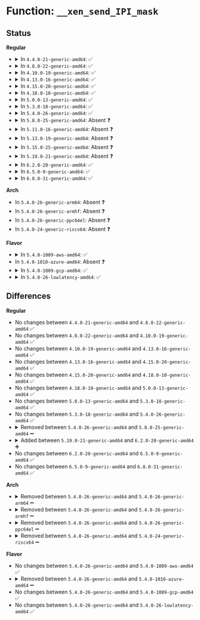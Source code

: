 # Function: <code>__xen_send_IPI_mask</code>

## Status
<b>Regular</b>
<ul>
<li>
<details>
<summary>In <code>4.4.0-21-generic-amd64</code>: ✅</summary>

```c
void __xen_send_IPI_mask(const struct cpumask * mask, int vector)
```

```json
{
  "name": "__xen_send_IPI_mask",
  "collision_type": "Unique Static",
  "inline_type": "No",
  "funcs": [
    {
      "addr": 18446744071579020736,
      "name": "__xen_send_IPI_mask",
      "external": false,
      "loc": "arch/x86/xen/smp.c:591",
      "file": "arch/x86/xen/smp.c",
      "inline": "seen, unknown",
      "caller_inline": [],
      "caller_func": [
        "arch/x86/xen/smp.c:xen_smp_send_call_function_single_ipi",
        "arch/x86/xen/smp.c:xen_send_IPI_mask",
        "arch/x86/xen/smp.c:xen_send_IPI_mask",
        "arch/x86/xen/smp.c:xen_send_IPI_mask",
        "arch/x86/xen/smp.c:xen_send_IPI_mask",
        "arch/x86/xen/smp.c:xen_send_IPI_all",
        "arch/x86/xen/smp.c:xen_send_IPI_all",
        "arch/x86/xen/smp.c:xen_send_IPI_all",
        "arch/x86/xen/smp.c:xen_send_IPI_all"
      ]
    }
  ],
  "symbols": [
    {
      "addr": 18446744071579020736,
      "name": "__xen_send_IPI_mask",
      "section": ".text",
      "bind": "STB_LOCAL",
      "size": 78
    }
  ]
}
```
</details>
</li>
<li>
<details>
<summary>In <code>4.8.0-22-generic-amd64</code>: ✅</summary>

```c
void __xen_send_IPI_mask(const struct cpumask * mask, int vector)
```

```json
{
  "name": "__xen_send_IPI_mask",
  "collision_type": "Unique Static",
  "inline_type": "No",
  "funcs": [
    {
      "addr": 18446744071579017440,
      "name": "__xen_send_IPI_mask",
      "external": false,
      "loc": "arch/x86/xen/smp.c:601",
      "file": "arch/x86/xen/smp.c",
      "inline": "seen, unknown",
      "caller_inline": [],
      "caller_func": [
        "arch/x86/xen/smp.c:xen_send_IPI_all",
        "arch/x86/xen/smp.c:xen_send_IPI_all",
        "arch/x86/xen/smp.c:xen_send_IPI_all",
        "arch/x86/xen/smp.c:xen_send_IPI_all",
        "arch/x86/xen/smp.c:xen_send_IPI_mask",
        "arch/x86/xen/smp.c:xen_send_IPI_mask",
        "arch/x86/xen/smp.c:xen_send_IPI_mask",
        "arch/x86/xen/smp.c:xen_send_IPI_mask",
        "arch/x86/xen/smp.c:xen_smp_send_call_function_single_ipi"
      ]
    }
  ],
  "symbols": [
    {
      "addr": 18446744071579017440,
      "name": "__xen_send_IPI_mask",
      "section": ".text",
      "bind": "STB_LOCAL",
      "size": 78
    }
  ]
}
```
</details>
</li>
<li>
<details>
<summary>In <code>4.10.0-19-generic-amd64</code>: ✅</summary>

```c
void __xen_send_IPI_mask(const struct cpumask * mask, int vector)
```

```json
{
  "name": "__xen_send_IPI_mask",
  "collision_type": "Unique Static",
  "inline_type": "No",
  "funcs": [
    {
      "addr": 18446744071579019312,
      "name": "__xen_send_IPI_mask",
      "external": false,
      "loc": "arch/x86/xen/smp.c:595",
      "file": "arch/x86/xen/smp.c",
      "inline": "seen, unknown",
      "caller_inline": [],
      "caller_func": [
        "arch/x86/xen/smp.c:xen_send_IPI_all",
        "arch/x86/xen/smp.c:xen_send_IPI_all",
        "arch/x86/xen/smp.c:xen_send_IPI_all",
        "arch/x86/xen/smp.c:xen_send_IPI_all",
        "arch/x86/xen/smp.c:xen_send_IPI_mask",
        "arch/x86/xen/smp.c:xen_send_IPI_mask",
        "arch/x86/xen/smp.c:xen_send_IPI_mask",
        "arch/x86/xen/smp.c:xen_send_IPI_mask",
        "arch/x86/xen/smp.c:xen_smp_send_call_function_single_ipi"
      ]
    }
  ],
  "symbols": [
    {
      "addr": 18446744071579019312,
      "name": "__xen_send_IPI_mask",
      "section": ".text",
      "bind": "STB_LOCAL",
      "size": 78
    }
  ]
}
```
</details>
</li>
<li>
<details>
<summary>In <code>4.13.0-16-generic-amd64</code>: ✅</summary>

```c
void __xen_send_IPI_mask(const struct cpumask * mask, int vector)
```

```json
{
  "name": "__xen_send_IPI_mask",
  "collision_type": "Unique Static",
  "inline_type": "No",
  "funcs": [
    {
      "addr": 18446744071579011744,
      "name": "__xen_send_IPI_mask",
      "external": false,
      "loc": "arch/x86/xen/smp.c:153",
      "file": "arch/x86/xen/smp.c",
      "inline": "seen, unknown",
      "caller_inline": [],
      "caller_func": [
        "arch/x86/xen/smp.c:xen_send_IPI_all",
        "arch/x86/xen/smp.c:xen_send_IPI_mask",
        "arch/x86/xen/smp.c:xen_smp_send_call_function_single_ipi",
        "arch/x86/xen/smp.c:xen_smp_send_call_function_ipi"
      ]
    }
  ],
  "symbols": [
    {
      "addr": 18446744071579011744,
      "name": "__xen_send_IPI_mask",
      "section": ".text",
      "bind": "STB_LOCAL",
      "size": 78
    }
  ]
}
```
</details>
</li>
<li>
<details>
<summary>In <code>4.15.0-20-generic-amd64</code>: ✅</summary>

```c
void __xen_send_IPI_mask(const struct cpumask * mask, int vector)
```

```json
{
  "name": "__xen_send_IPI_mask",
  "collision_type": "Unique Static",
  "inline_type": "No",
  "funcs": [
    {
      "addr": 18446744071579012272,
      "name": "__xen_send_IPI_mask",
      "external": false,
      "loc": "arch/x86/xen/smp.c:156",
      "file": "arch/x86/xen/smp.c",
      "inline": "seen, unknown",
      "caller_inline": [],
      "caller_func": [
        "arch/x86/xen/smp.c:xen_send_IPI_all",
        "arch/x86/xen/smp.c:xen_send_IPI_mask",
        "arch/x86/xen/smp.c:xen_smp_send_call_function_single_ipi",
        "arch/x86/xen/smp.c:xen_smp_send_call_function_ipi"
      ]
    }
  ],
  "symbols": [
    {
      "addr": 18446744071579012272,
      "name": "__xen_send_IPI_mask",
      "section": ".text",
      "bind": "STB_LOCAL",
      "size": 78
    }
  ]
}
```
</details>
</li>
<li>
<details>
<summary>In <code>4.18.0-10-generic-amd64</code>: ✅</summary>

```c
void __xen_send_IPI_mask(const struct cpumask * mask, int vector)
```

```json
{
  "name": "__xen_send_IPI_mask",
  "collision_type": "Unique Static",
  "inline_type": "No",
  "funcs": [
    {
      "addr": 18446744071579014912,
      "name": "__xen_send_IPI_mask",
      "external": false,
      "loc": "arch/x86/xen/smp.c:156",
      "file": "arch/x86/xen/smp.c",
      "inline": "seen, unknown",
      "caller_inline": [],
      "caller_func": [
        "arch/x86/xen/smp.c:xen_send_IPI_all",
        "arch/x86/xen/smp.c:xen_send_IPI_mask",
        "arch/x86/xen/smp.c:xen_smp_send_call_function_single_ipi",
        "arch/x86/xen/smp.c:xen_smp_send_call_function_ipi"
      ]
    }
  ],
  "symbols": [
    {
      "addr": 18446744071579014912,
      "name": "__xen_send_IPI_mask",
      "section": ".text",
      "bind": "STB_LOCAL",
      "size": 78
    }
  ]
}
```
</details>
</li>
<li>
<details>
<summary>In <code>5.0.0-13-generic-amd64</code>: ✅</summary>

```c
void __xen_send_IPI_mask(const struct cpumask * mask, int vector)
```

```json
{
  "name": "__xen_send_IPI_mask",
  "collision_type": "Unique Static",
  "inline_type": "No",
  "funcs": [
    {
      "addr": 18446744071579016416,
      "name": "__xen_send_IPI_mask",
      "external": false,
      "loc": "arch/x86/xen/smp.c:156",
      "file": "arch/x86/xen/smp.c",
      "inline": "seen, unknown",
      "caller_inline": [],
      "caller_func": [
        "arch/x86/xen/smp.c:xen_send_IPI_all",
        "arch/x86/xen/smp.c:xen_send_IPI_mask",
        "arch/x86/xen/smp.c:xen_smp_send_call_function_single_ipi",
        "arch/x86/xen/smp.c:xen_smp_send_call_function_ipi"
      ]
    }
  ],
  "symbols": [
    {
      "addr": 18446744071579016416,
      "name": "__xen_send_IPI_mask",
      "section": ".text",
      "bind": "STB_LOCAL",
      "size": 78
    }
  ]
}
```
</details>
</li>
<li>
<details>
<summary>In <code>5.3.0-18-generic-amd64</code>: ✅</summary>

```c
void __xen_send_IPI_mask(const struct cpumask * mask, int vector)
```

```json
{
  "name": "__xen_send_IPI_mask",
  "collision_type": "Unique Static",
  "inline_type": "No",
  "funcs": [
    {
      "addr": 18446744071579024032,
      "name": "__xen_send_IPI_mask",
      "external": false,
      "loc": "arch/x86/xen/smp.c:156",
      "file": "arch/x86/xen/smp.c",
      "inline": "seen, unknown",
      "caller_inline": [],
      "caller_func": [
        "arch/x86/xen/smp.c:xen_send_IPI_all",
        "arch/x86/xen/smp.c:xen_send_IPI_mask",
        "arch/x86/xen/smp.c:xen_smp_send_call_function_single_ipi",
        "arch/x86/xen/smp.c:xen_smp_send_call_function_ipi"
      ]
    }
  ],
  "symbols": [
    {
      "addr": 18446744071579024032,
      "name": "__xen_send_IPI_mask",
      "section": ".text",
      "bind": "STB_LOCAL",
      "size": 75
    }
  ]
}
```
</details>
</li>
<li>
<details>
<summary>In <code>5.4.0-26-generic-amd64</code>: ✅</summary>

```c
void __xen_send_IPI_mask(const struct cpumask * mask, int vector)
```

```json
{
  "name": "__xen_send_IPI_mask",
  "collision_type": "Unique Static",
  "inline_type": "No",
  "funcs": [
    {
      "addr": 18446744071579026336,
      "name": "__xen_send_IPI_mask",
      "external": false,
      "loc": "arch/x86/xen/smp.c:156",
      "file": "arch/x86/xen/smp.c",
      "inline": "seen, unknown",
      "caller_inline": [],
      "caller_func": [
        "arch/x86/xen/smp.c:xen_send_IPI_all",
        "arch/x86/xen/smp.c:xen_send_IPI_mask",
        "arch/x86/xen/smp.c:xen_smp_send_call_function_single_ipi",
        "arch/x86/xen/smp.c:xen_smp_send_call_function_ipi"
      ]
    }
  ],
  "symbols": [
    {
      "addr": 18446744071579026336,
      "name": "__xen_send_IPI_mask",
      "section": ".text",
      "bind": "STB_LOCAL",
      "size": 75
    }
  ]
}
```
</details>
</li>
<li>
<details>
<summary>In <code>5.8.0-25-generic-amd64</code>: Absent ❓</summary>

```json
{
  "name": "__xen_send_IPI_mask",
  "collision_type": "Unique Static",
  "inline_type": "Full",
  "funcs": [
    {
      "addr": 18446744071579035851,
      "name": "__xen_send_IPI_mask",
      "external": false,
      "loc": "arch/x86/xen/smp.c:156",
      "file": "arch/x86/xen/smp.c",
      "inline": "not declared, inlined",
      "caller_inline": [
        "arch/x86/xen/smp.c:xen_send_IPI_all",
        "arch/x86/xen/smp.c:xen_send_IPI_mask",
        "arch/x86/xen/smp.c:xen_smp_send_call_function_single_ipi",
        "arch/x86/xen/smp.c:xen_smp_send_call_function_ipi"
      ],
      "caller_func": []
    }
  ],
  "symbols": []
}
```
</details>
</li>
<li>
<details>
<summary>In <code>5.11.0-16-generic-amd64</code>: Absent ❓</summary>

```json
{
  "name": "__xen_send_IPI_mask",
  "collision_type": "Unique Static",
  "inline_type": "Full",
  "funcs": [
    {
      "addr": 18446744071579039531,
      "name": "__xen_send_IPI_mask",
      "external": false,
      "loc": "arch/x86/xen/smp.c:159",
      "file": "arch/x86/xen/smp.c",
      "inline": "not declared, inlined",
      "caller_inline": [
        "arch/x86/xen/smp.c:xen_send_IPI_all",
        "arch/x86/xen/smp.c:xen_send_IPI_mask",
        "arch/x86/xen/smp.c:xen_smp_send_call_function_single_ipi",
        "arch/x86/xen/smp.c:xen_smp_send_call_function_ipi"
      ],
      "caller_func": []
    }
  ],
  "symbols": []
}
```
</details>
</li>
<li>
<details>
<summary>In <code>5.13.0-19-generic-amd64</code>: Absent ❓</summary>

```json
{
  "name": "__xen_send_IPI_mask",
  "collision_type": "Unique Static",
  "inline_type": "Full",
  "funcs": [
    {
      "addr": 18446744071579042379,
      "name": "__xen_send_IPI_mask",
      "external": false,
      "loc": "arch/x86/xen/smp.c:159",
      "file": "arch/x86/xen/smp.c",
      "inline": "not declared, inlined",
      "caller_inline": [
        "arch/x86/xen/smp.c:xen_send_IPI_all",
        "arch/x86/xen/smp.c:xen_send_IPI_mask",
        "arch/x86/xen/smp.c:xen_smp_send_call_function_single_ipi",
        "arch/x86/xen/smp.c:xen_smp_send_call_function_ipi"
      ],
      "caller_func": []
    }
  ],
  "symbols": []
}
```
</details>
</li>
<li>
<details>
<summary>In <code>5.15.0-25-generic-amd64</code>: Absent ❓</summary>

```json
{
  "name": "__xen_send_IPI_mask",
  "collision_type": "Unique Static",
  "inline_type": "Full",
  "funcs": [
    {
      "addr": 18446744071579062411,
      "name": "__xen_send_IPI_mask",
      "external": false,
      "loc": "arch/x86/xen/smp.c:159",
      "file": "arch/x86/xen/smp.c",
      "inline": "not declared, inlined",
      "caller_inline": [
        "arch/x86/xen/smp.c:xen_send_IPI_all",
        "arch/x86/xen/smp.c:xen_send_IPI_mask",
        "arch/x86/xen/smp.c:xen_smp_send_call_function_single_ipi",
        "arch/x86/xen/smp.c:xen_smp_send_call_function_ipi"
      ],
      "caller_func": []
    }
  ],
  "symbols": []
}
```
</details>
</li>
<li>
<details>
<summary>In <code>5.19.0-21-generic-amd64</code>: Absent ❓</summary>

```json
{
  "name": "__xen_send_IPI_mask",
  "collision_type": "Unique Static",
  "inline_type": "Full",
  "funcs": [
    {
      "addr": 18446744071579086320,
      "name": "__xen_send_IPI_mask",
      "external": false,
      "loc": "arch/x86/xen/smp.c:135",
      "file": "arch/x86/xen/smp.c",
      "inline": "not declared, inlined",
      "caller_inline": [
        "arch/x86/xen/smp.c:xen_send_IPI_all",
        "arch/x86/xen/smp.c:xen_send_IPI_mask",
        "arch/x86/xen/smp.c:xen_smp_send_call_function_single_ipi",
        "arch/x86/xen/smp.c:xen_smp_send_call_function_ipi"
      ],
      "caller_func": []
    }
  ],
  "symbols": []
}
```
</details>
</li>
<li>
<details>
<summary>In <code>6.2.0-20-generic-amd64</code>: ✅</summary>

```c
void __xen_send_IPI_mask(const struct cpumask * mask, int vector)
```

```json
{
  "name": "__xen_send_IPI_mask",
  "collision_type": "Unique Static",
  "inline_type": "No",
  "funcs": [
    {
      "addr": 18446744071579118192,
      "name": "__xen_send_IPI_mask",
      "external": false,
      "loc": "arch/x86/xen/smp.c:135",
      "file": "arch/x86/xen/smp.c",
      "inline": "seen, unknown",
      "caller_inline": [],
      "caller_func": [
        "arch/x86/xen/smp.c:xen_send_IPI_all",
        "arch/x86/xen/smp.c:xen_send_IPI_mask",
        "arch/x86/xen/smp.c:xen_smp_send_call_function_single_ipi",
        "arch/x86/xen/smp.c:xen_smp_send_call_function_ipi"
      ]
    }
  ],
  "symbols": [
    {
      "addr": 18446744071579118192,
      "name": "__xen_send_IPI_mask",
      "section": ".text",
      "bind": "STB_LOCAL",
      "size": 90
    }
  ]
}
```
</details>
</li>
<li>
<details>
<summary>In <code>6.5.0-9-generic-amd64</code>: ✅</summary>

```c
void __xen_send_IPI_mask(const struct cpumask * mask, int vector)
```

```json
{
  "name": "__xen_send_IPI_mask",
  "collision_type": "Unique Static",
  "inline_type": "No",
  "funcs": [
    {
      "addr": 18446744071579118704,
      "name": "__xen_send_IPI_mask",
      "external": false,
      "loc": "arch/x86/xen/smp.c:135",
      "file": "arch/x86/xen/smp.c",
      "inline": "seen, unknown",
      "caller_inline": [],
      "caller_func": [
        "arch/x86/xen/smp.c:xen_send_IPI_all",
        "arch/x86/xen/smp.c:xen_send_IPI_all",
        "arch/x86/xen/smp.c:xen_send_IPI_mask",
        "arch/x86/xen/smp.c:xen_send_IPI_mask",
        "arch/x86/xen/smp.c:xen_smp_send_call_function_single_ipi",
        "arch/x86/xen/smp.c:xen_smp_send_call_function_ipi"
      ]
    }
  ],
  "symbols": [
    {
      "addr": 18446744071579118704,
      "name": "__xen_send_IPI_mask",
      "section": ".text",
      "bind": "STB_LOCAL",
      "size": 90
    }
  ]
}
```
</details>
</li>
<li>
<details>
<summary>In <code>6.8.0-31-generic-amd64</code>: ✅</summary>

```c
void __xen_send_IPI_mask(const struct cpumask * mask, int vector)
```

```json
{
  "name": "__xen_send_IPI_mask",
  "collision_type": "Unique Static",
  "inline_type": "No",
  "funcs": [
    {
      "addr": 18446744071579144512,
      "name": "__xen_send_IPI_mask",
      "external": false,
      "loc": "arch/x86/xen/smp.c:147",
      "file": "arch/x86/xen/smp.c",
      "inline": "seen, unknown",
      "caller_inline": [],
      "caller_func": [
        "arch/x86/xen/smp.c:xen_send_IPI_all",
        "arch/x86/xen/smp.c:xen_send_IPI_all",
        "arch/x86/xen/smp.c:xen_send_IPI_mask",
        "arch/x86/xen/smp.c:xen_send_IPI_mask",
        "arch/x86/xen/smp.c:xen_smp_send_call_function_single_ipi",
        "arch/x86/xen/smp.c:xen_smp_send_call_function_ipi"
      ]
    }
  ],
  "symbols": [
    {
      "addr": 18446744071579144512,
      "name": "__xen_send_IPI_mask",
      "section": ".text",
      "bind": "STB_LOCAL",
      "size": 90
    }
  ]
}
```
</details>
</li>
</ul>
<b>Arch</b>
<ul>
<li>
In <code>5.4.0-26-generic-arm64</code>: Absent ❓
</li>
<li>
In <code>5.4.0-26-generic-armhf</code>: Absent ❓
</li>
<li>
In <code>5.4.0-26-generic-ppc64el</code>: Absent ❓
</li>
<li>
In <code>5.4.0-24-generic-riscv64</code>: Absent ❓
</li>
</ul>
<b>Flavor</b>
<ul>
<li>
<details>
<summary>In <code>5.4.0-1009-aws-amd64</code>: ✅</summary>

```c
void __xen_send_IPI_mask(const struct cpumask * mask, int vector)
```

```json
{
  "name": "__xen_send_IPI_mask",
  "collision_type": "Unique Static",
  "inline_type": "No",
  "funcs": [
    {
      "addr": 18446744071579026688,
      "name": "__xen_send_IPI_mask",
      "external": false,
      "loc": "arch/x86/xen/smp.c:156",
      "file": "arch/x86/xen/smp.c",
      "inline": "seen, unknown",
      "caller_inline": [],
      "caller_func": [
        "arch/x86/xen/smp.c:xen_send_IPI_all",
        "arch/x86/xen/smp.c:xen_send_IPI_mask",
        "arch/x86/xen/smp.c:xen_smp_send_call_function_single_ipi",
        "arch/x86/xen/smp.c:xen_smp_send_call_function_ipi"
      ]
    }
  ],
  "symbols": [
    {
      "addr": 18446744071579026688,
      "name": "__xen_send_IPI_mask",
      "section": ".text",
      "bind": "STB_LOCAL",
      "size": 75
    }
  ]
}
```
</details>
</li>
<li>
In <code>5.4.0-1010-azure-amd64</code>: Absent ❓
</li>
<li>
<details>
<summary>In <code>5.4.0-1009-gcp-amd64</code>: ✅</summary>

```c
void __xen_send_IPI_mask(const struct cpumask * mask, int vector)
```

```json
{
  "name": "__xen_send_IPI_mask",
  "collision_type": "Unique Static",
  "inline_type": "No",
  "funcs": [
    {
      "addr": 18446744071579026272,
      "name": "__xen_send_IPI_mask",
      "external": false,
      "loc": "arch/x86/xen/smp.c:156",
      "file": "arch/x86/xen/smp.c",
      "inline": "seen, unknown",
      "caller_inline": [],
      "caller_func": [
        "arch/x86/xen/smp.c:xen_send_IPI_all",
        "arch/x86/xen/smp.c:xen_send_IPI_mask",
        "arch/x86/xen/smp.c:xen_smp_send_call_function_single_ipi",
        "arch/x86/xen/smp.c:xen_smp_send_call_function_ipi"
      ]
    }
  ],
  "symbols": [
    {
      "addr": 18446744071579026272,
      "name": "__xen_send_IPI_mask",
      "section": ".text",
      "bind": "STB_LOCAL",
      "size": 75
    }
  ]
}
```
</details>
</li>
<li>
<details>
<summary>In <code>5.4.0-26-lowlatency-amd64</code>: ✅</summary>

```c
void __xen_send_IPI_mask(const struct cpumask * mask, int vector)
```

```json
{
  "name": "__xen_send_IPI_mask",
  "collision_type": "Unique Static",
  "inline_type": "No",
  "funcs": [
    {
      "addr": 18446744071579029840,
      "name": "__xen_send_IPI_mask",
      "external": false,
      "loc": "arch/x86/xen/smp.c:156",
      "file": "arch/x86/xen/smp.c",
      "inline": "seen, unknown",
      "caller_inline": [],
      "caller_func": [
        "arch/x86/xen/smp.c:xen_send_IPI_all",
        "arch/x86/xen/smp.c:xen_send_IPI_mask",
        "arch/x86/xen/smp.c:xen_smp_send_call_function_single_ipi",
        "arch/x86/xen/smp.c:xen_smp_send_call_function_ipi"
      ]
    }
  ],
  "symbols": [
    {
      "addr": 18446744071579029840,
      "name": "__xen_send_IPI_mask",
      "section": ".text",
      "bind": "STB_LOCAL",
      "size": 75
    }
  ]
}
```
</details>
</li>
</ul>

## Differences
<b>Regular</b>
<ul>
<li>
No changes between <code>4.4.0-21-generic-amd64</code> and <code>4.8.0-22-generic-amd64</code> ✅
</li>
<li>
No changes between <code>4.8.0-22-generic-amd64</code> and <code>4.10.0-19-generic-amd64</code> ✅
</li>
<li>
No changes between <code>4.10.0-19-generic-amd64</code> and <code>4.13.0-16-generic-amd64</code> ✅
</li>
<li>
No changes between <code>4.13.0-16-generic-amd64</code> and <code>4.15.0-20-generic-amd64</code> ✅
</li>
<li>
No changes between <code>4.15.0-20-generic-amd64</code> and <code>4.18.0-10-generic-amd64</code> ✅
</li>
<li>
No changes between <code>4.18.0-10-generic-amd64</code> and <code>5.0.0-13-generic-amd64</code> ✅
</li>
<li>
No changes between <code>5.0.0-13-generic-amd64</code> and <code>5.3.0-18-generic-amd64</code> ✅
</li>
<li>
No changes between <code>5.3.0-18-generic-amd64</code> and <code>5.4.0-26-generic-amd64</code> ✅
</li>
<li>
<details>
<summary>Removed between <code>5.4.0-26-generic-amd64</code> and <code>5.8.0-25-generic-amd64</code> ➖</summary>

```c
void __xen_send_IPI_mask(const struct cpumask * mask, int vector)
```
</details>
</li>
<li>
<details>
<summary>Added between <code>5.19.0-21-generic-amd64</code> and <code>6.2.0-20-generic-amd64</code> ➕</summary>

```c
void __xen_send_IPI_mask(const struct cpumask * mask, int vector)
```
</details>
</li>
<li>
No changes between <code>6.2.0-20-generic-amd64</code> and <code>6.5.0-9-generic-amd64</code> ✅
</li>
<li>
No changes between <code>6.5.0-9-generic-amd64</code> and <code>6.8.0-31-generic-amd64</code> ✅
</li>
</ul>
<b>Arch</b>
<ul>
<li>
<details>
<summary>Removed between <code>5.4.0-26-generic-amd64</code> and <code>5.4.0-26-generic-arm64</code> ➖</summary>

```c
void __xen_send_IPI_mask(const struct cpumask * mask, int vector)
```
</details>
</li>
<li>
<details>
<summary>Removed between <code>5.4.0-26-generic-amd64</code> and <code>5.4.0-26-generic-armhf</code> ➖</summary>

```c
void __xen_send_IPI_mask(const struct cpumask * mask, int vector)
```
</details>
</li>
<li>
<details>
<summary>Removed between <code>5.4.0-26-generic-amd64</code> and <code>5.4.0-26-generic-ppc64el</code> ➖</summary>

```c
void __xen_send_IPI_mask(const struct cpumask * mask, int vector)
```
</details>
</li>
<li>
<details>
<summary>Removed between <code>5.4.0-26-generic-amd64</code> and <code>5.4.0-24-generic-riscv64</code> ➖</summary>

```c
void __xen_send_IPI_mask(const struct cpumask * mask, int vector)
```
</details>
</li>
</ul>
<b>Flavor</b>
<ul>
<li>
No changes between <code>5.4.0-26-generic-amd64</code> and <code>5.4.0-1009-aws-amd64</code> ✅
</li>
<li>
<details>
<summary>Removed between <code>5.4.0-26-generic-amd64</code> and <code>5.4.0-1010-azure-amd64</code> ➖</summary>

```c
void __xen_send_IPI_mask(const struct cpumask * mask, int vector)
```
</details>
</li>
<li>
No changes between <code>5.4.0-26-generic-amd64</code> and <code>5.4.0-1009-gcp-amd64</code> ✅
</li>
<li>
No changes between <code>5.4.0-26-generic-amd64</code> and <code>5.4.0-26-lowlatency-amd64</code> ✅
</li>
</ul>
